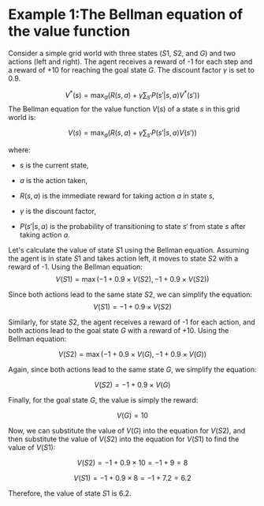 
# Example 1:The Bellman equation of the value function


Consider a simple grid world with three states ($S1$, $S2$, and $G$) and
two actions (left and right). The agent receives a reward of -1 for each
step and a reward of +10 for reaching the goal state $G$. The discount
factor $\gamma$ is set to 0.9.

$$V^*(s) = \max_{a} \left( R(s, a) + \gamma \sum_{s'} P(s' | s, a) V^*(s') \right)$$
The Bellman equation for the value function $V(s)$ of a state $s$ in
this grid world is:

$$V(s) = \max_a \left( R(s, a) + \gamma \sum_{s'} P(s' | s, a) V(s') \right)$$

where:

-   $s$ is the current state,

-   $a$ is the action taken,

-   $R(s, a)$ is the immediate reward for taking action $a$ in state
    $s$,

-   $\gamma$ is the discount factor,

-   $P(s' | s, a)$ is the probability of transitioning to state $s'$
    from state $s$ after taking action $a$.

Let's calculate the value of state $S1$ using the Bellman equation.
Assuming the agent is in state $S1$ and takes action left, it moves to
state $S2$ with a reward of -1. Using the Bellman equation:
$$V(S1) = \max \left( -1 + 0.9 \times V(S2), -1 + 0.9 \times V(S2) \right)$$

Since both actions lead to the same state $S2$, we can simplify the
equation: $$V(S1) = -1 + 0.9 \times V(S2)$$

Similarly, for state $S2$, the agent receives a reward of -1 for each
action, and both actions lead to the goal state $G$ with a reward of
+10. Using the Bellman equation:

$$V(S2) = \max \left( -1 + 0.9 \times V(G), -1 + 0.9 \times V(G) \right)$$

Again, since both actions lead to the same state $G$, we simplify the
equation:

$$V(S2) = -1 + 0.9 \times V(G)$$

Finally, for the goal state $G$, the value is simply the reward:

$$V(G) = 10$$

Now, we can substitute the value of $V(G)$ into the equation for
$V(S2)$, and then substitute the value of $V(S2)$ into the equation for
$V(S1)$ to find the value of $V(S1)$:

$$V(S2) = -1 + 0.9 \times 10 = -1 + 9 = 8$$

$$V(S1) = -1 + 0.9 \times 8 = -1 + 7.2 = 6.2$$

Therefore, the value of state $S1$ is $6.2$.
